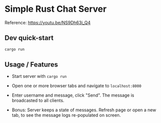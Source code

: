 # Simple Rust Chat Server

Reference: https://youtu.be/NS9Dh63i_Q4

## Dev quick-start

```bash
cargo run
```

## Usage / Features

- Start server with `cargo run`

- Open one or more browser tabs and navigate to `localhost:8000`

- Enter username and message, click "Send". The message is broadcasted to all clients.

- Bonus: Server keeps a state of messages. Refresh page or open a new tab, to see the message logs re-populated on screen.
